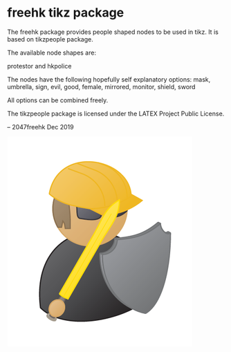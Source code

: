 # freehk tikz package

The freehk package provides people shaped nodes to be used in tikz. It is based on tikzpeople package. 

The available node shapes are:

protestor and hkpolice

The nodes have the following hopefully self explanatory options:
mask, umbrella, sign, evil, good, female, mirrored, monitor, shield, sword

All options can be combined freely.

The tikzpeople package is licensed under the LATEX Project Public License.

– 2047freehk  Dec 2019


![image](Protestor.PNG)

